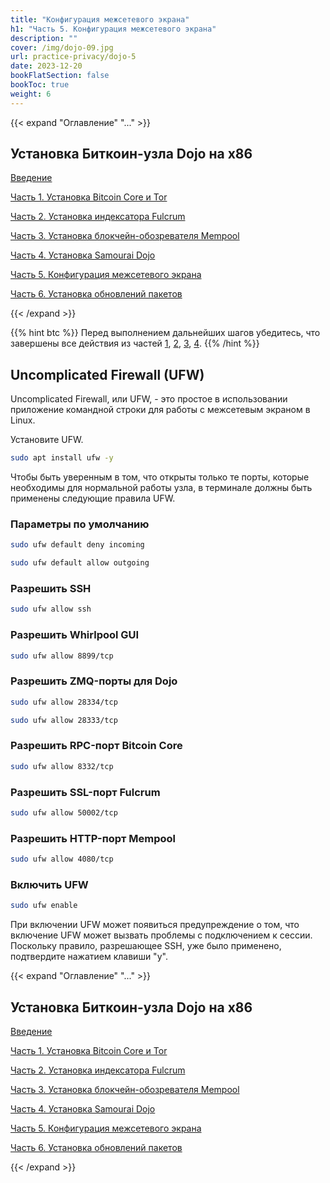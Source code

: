 ```yaml
---
title: "Конфигурация межсетевого экрана"
h1: "Часть 5. Конфигурация межсетевого экрана"
description: ""
cover: /img/dojo-09.jpg
url: practice-privacy/dojo-5
date: 2023-12-20
bookFlatSection: false
bookToc: true
weight: 6
---
```


{{< expand "Оглавление" "..." >}}

## Установка Биткоин-узла Dojo на x86

[Введение](/practice-privacy/dojo-0)

[Часть 1. Установка Bitcoin Core и Tor](/practice-privacy/dojo-1)

[Часть 2. Установка индексатора Fulcrum](/practice-privacy/dojo-2)

[Часть 3. Установка блокчейн-обозревателя Mempool](/practice-privacy/dojo-3)

[Часть 4. Установка Samourai Dojo](/practice-privacy/dojo-4)

[Часть 5. Конфигурация межсетевого экрана](/practice-privacy/dojo-5)

[Часть 6. Установка обновлений пакетов](/practice-privacy/dojo-6)

{{< /expand >}}

{{% hint btc %}}
Перед выполнением дальнейших шагов убедитесь, что завершены все действия из частей [1](/privacy/dojo-1), [2](/privacy/dojo-2), [3](/privacy/dojo-3), [4](/privacy/dojo-4).
{{% /hint %}}

## Uncomplicated Firewall (UFW)

Uncomplicated Firewall, или UFW, - это простое в использовании приложение командной строки для работы с межсетевым экраном в Linux.

Установите UFW.

```bash
sudo apt install ufw -y
```

Чтобы быть уверенным в том, что открыты только те порты, которые необходимы для нормальной работы узла, в терминале должны быть применены следующие правила UFW.

### Параметры по умолчанию

```bash
sudo ufw default deny incoming
```

```bash
sudo ufw default allow outgoing
```

### Разрешить SSH

```bash
sudo ufw allow ssh
```

### Разрешить Whirlpool GUI

```bash
sudo ufw allow 8899/tcp
```

### Разрешить ZMQ-порты для Dojo

```bash
sudo ufw allow 28334/tcp
```

```bash
sudo ufw allow 28333/tcp
```

### Разрешить RPC-порт Bitcoin Core

```bash
sudo ufw allow 8332/tcp
```

### Разрешить SSL-порт Fulcrum

```bash
sudo ufw allow 50002/tcp
```

### Разрешить HTTP-порт Mempool

```bash
sudo ufw allow 4080/tcp
```

### Включить UFW

```bash
sudo ufw enable
```

При включении UFW может появиться предупреждение о том, что включение UFW может вызвать проблемы с подключением к сессии. Поскольку правило, разрешающее SSH, уже было применено, подтвердите нажатием клавиши "y".

{{< expand "Оглавление" "..." >}}

## Установка Биткоин-узла Dojo на x86

[Введение](/practice-privacy/dojo-0)

[Часть 1. Установка Bitcoin Core и Tor](/practice-privacy/dojo-1)

[Часть 2. Установка индексатора Fulcrum](/practice-privacy/dojo-2)

[Часть 3. Установка блокчейн-обозревателя Mempool](/practice-privacy/dojo-3)

[Часть 4. Установка Samourai Dojo](/practice-privacy/dojo-4)

[Часть 5. Конфигурация межсетевого экрана](/practice-privacy/dojo-5)

[Часть 6. Установка обновлений пакетов](/practice-privacy/dojo-6)

{{< /expand >}}